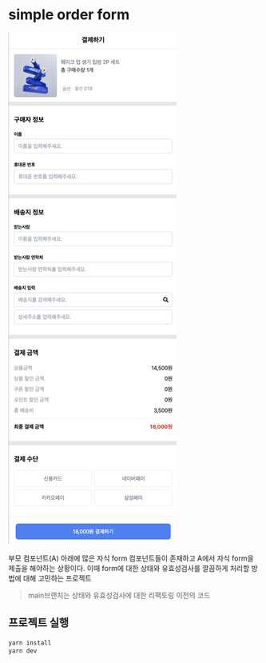 # simple order form

![order-form](/public/order-form.png)

부모 컴포넌트(A) 아래에 많은 자식 form 컴포넌트들이 존재하고 A에서 자식 form을 제출을 해야하는 상황이다.
이때 form에 대한 상태와 유효성검사를 깔끔하게 처리할 방법에 대해 고민하는 프로젝트

> main브랜치는 상태와 유효성검사에 대한 리팩토링 이전의 코드

## 프로젝트 실행

```
yarn install
yarn dev
```
